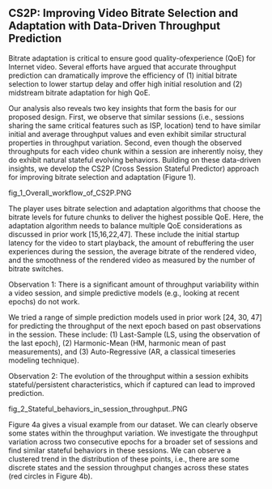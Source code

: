 ## CS2P: Improving Video Bitrate Selection and Adaptation with Data-Driven Throughput Prediction

Bitrate adaptation is critical to ensure good quality-ofexperience (QoE) for Internet video. Several efforts have
argued that accurate throughput prediction can dramatically
improve the efficiency of (1) initial bitrate selection to lower
startup delay and offer high initial resolution and (2) midstream bitrate adaptation for high QoE.


Our analysis also reveals two key insights that form the
basis for our proposed design. First, we observe that similar sessions (i.e., sessions sharing the same critical features
such as ISP, location) tend to have similar initial and average
throughput values and even exhibit similar structural properties in throughput variation.
Second,
even though the observed throughputs for each video chunk
within a session are inherently noisy, they do exhibit natural stateful evolving behaviors.
Building on these data-driven insights, we develop the
CS2P (Cross Session Stateful Predictor) approach for improving bitrate selection and adaptation (Figure 1).


fig_1_Overall_workflow_of_CS2P.PNG




The player uses bitrate selection and adaptation algorithms that choose the bitrate levels for future chunks to deliver the highest possible QoE. Here, the adaptation algorithm needs to balance multiple QoE considerations as discussed in prior work [15,16,22,47]. These include the initial
startup latency for the video to start playback, the amount
of rebuffering the user experiences during the session, the
average bitrate of the rendered video, and the smoothness
of the rendered video as measured by the number of bitrate switches. 


Observation 1: There is a significant amount of throughput variability within a video session, and simple predictive
models (e.g., looking at recent epochs) do not work.


We tried a range of simple prediction models used in prior
work [24, 30, 47] for predicting the throughput of the next
epoch based on past observations in the session. These include: (1) Last-Sample (LS, using the observation of the
last epoch), (2) Harmonic-Mean (HM, harmonic mean of
past measurements), and (3) Auto-Regressive (AR, a classical timeseries modeling technique). 


Observation 2: The evolution of the throughput within a
session exhibits stateful/persistent characteristics, which if
captured can lead to improved prediction.


fig_2_Stateful_behaviors_in_session_throughput..PNG


Figure 4a gives a visual example from our dataset. We can
clearly observe some states within the throughput variation.
We investigate the throughput variation across two consecutive epochs for a broader set of sessions and find similar stateful behaviors in these sessions. 
We can
observe a clustered trend in the distribution of these points,
i.e., there are some discrete states and the session throughput
changes across these states (red circles in Figure 4b).
